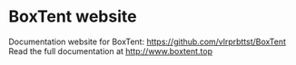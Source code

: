 # BoxTent website

Documentation website for BoxTent: https://github.com/vlrprbttst/BoxTent
Read the full documentation at http://www.boxtent.top

